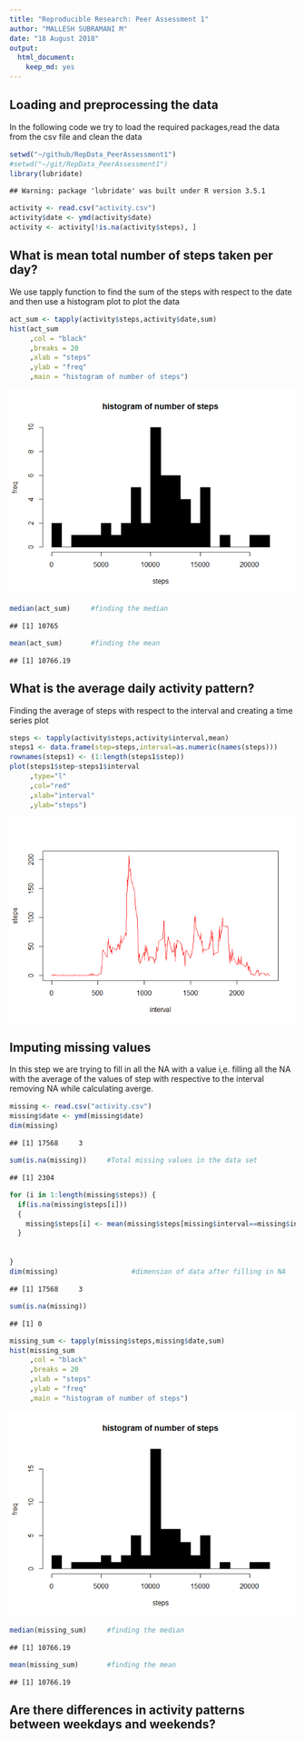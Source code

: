 ```yaml
---
title: "Reproducible Research: Peer Assessment 1"
author: "MALLESH SUBRAMANI M"
date: "18 August 2018"
output: 
  html_document: 
    keep_md: yes
---
```

## Loading and preprocessing the data
In the following code we try to load the required packages,read the data from the csv file and clean the data

```r
setwd("~/github/RepData_PeerAssessment1")
#setwd("~/git/RepData_PeerAssessment1")
library(lubridate)
```

```
## Warning: package 'lubridate' was built under R version 3.5.1
```

```r
activity <- read.csv("activity.csv")
activity$date <- ymd(activity$date)
activity <- activity[!is.na(activity$steps), ]
```

## What is mean total number of steps taken per day?
We use tapply function to find the sum of the steps with respect to the date and then use a histogram plot to plot the data


```r
act_sum <- tapply(activity$steps,activity$date,sum)
hist(act_sum
     ,col = "black"
     ,breaks = 20
     ,xlab = "steps"
     ,ylab = "freq"
     ,main = "histogram of number of steps")
```

![](PA1_template_files/figure-html/1-1.png)<!-- -->

```r
median(act_sum)     #finding the median 
```

```
## [1] 10765
```

```r
mean(act_sum)       #finding the mean
```

```
## [1] 10766.19
```


## What is the average daily activity pattern?
Finding the average of steps with respect to the interval and creating a time series plot

```r
steps <- tapply(activity$steps,activity$interval,mean)
steps1 <- data.frame(step=steps,interval=as.numeric(names(steps)))
rownames(steps1) <- (1:length(steps1$step))
plot(steps1$step~steps1$interval
     ,type="l"
     ,col="red"
     ,xlab="interval"
     ,ylab="steps")
```

![](PA1_template_files/figure-html/2-1.png)<!-- -->

## Imputing missing values
In this step we are trying to fill in all the NA with a value i,e. filling all the NA with the average of the values of step with respective to the interval removing NA while calculating averge.

```r
missing <- read.csv("activity.csv")
missing$date <- ymd(missing$date)
dim(missing)
```

```
## [1] 17568     3
```

```r
sum(is.na(missing))     #Total missing values in the data set
```

```
## [1] 2304
```

```r
for (i in 1:length(missing$steps)) {
  if(is.na(missing$steps[i]))
  {
    missing$steps[i] <- mean(missing$steps[missing$interval==missing$interval[i]],na.rm = TRUE)
  }
  
  
}
dim(missing)                  #dimension of data after filling in NA
```

```
## [1] 17568     3
```

```r
sum(is.na(missing))
```

```
## [1] 0
```

```r
missing_sum <- tapply(missing$steps,missing$date,sum)
hist(missing_sum
     ,col = "black"
     ,breaks = 20
     ,xlab = "steps"
     ,ylab = "freq"
     ,main = "histogram of number of steps")
```

![](PA1_template_files/figure-html/3-1.png)<!-- -->

```r
median(missing_sum)     #finding the median 
```

```
## [1] 10766.19
```

```r
mean(missing_sum)       #finding the mean
```

```
## [1] 10766.19
```
## Are there differences in activity patterns between weekdays and weekends?
